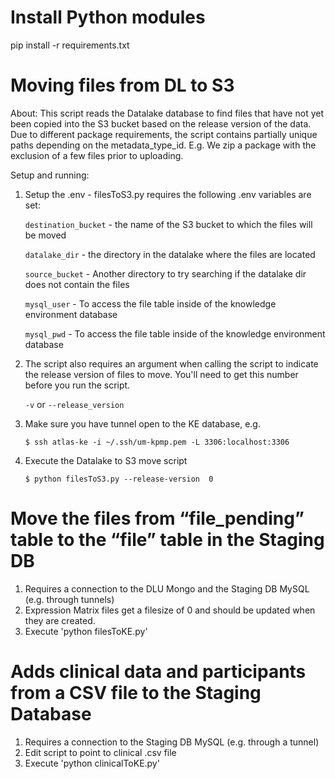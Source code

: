 # Install Python modules
pip install -r requirements.txt

# Moving files from DL to S3

About:
This script reads the Datalake database to find files that have not yet been copied into the S3 bucket based on the release version of the data. Due to different package requirements, the script contains partially unique paths depending on the metadata_type_id. E.g. We zip a package with the exclusion of a few files prior to uploading.

Setup and running:

1.  Setup the .env - filesToS3.py requires the following .env variables are set:

    `destination_bucket` - the name of the S3 bucket to which the files will be moved

    `datalake_dir` - the directory in the datalake where the files are located

    `source_bucket` - Another directory to try searching if the datalake dir does not contain the files

    `mysql_user` - To access the file table inside of the knowledge environment database

    `mysql_pwd` - To access the file table inside of the knowledge environment database


2. The script also requires an argument when calling the script to indicate the release version of files to move. You'll need to get this number before you run the script.

    `-v` or `--release_version`

3. Make sure you have tunnel open to the KE database, e.g.

    `$ ssh atlas-ke -i ~/.ssh/um-kpmp.pem -L 3306:localhost:3306`

4. Execute the Datalake to S3 move script

      `$ python filesToS3.py --release-version  0`



# Move the files from “file_pending” table to the “file” table in the Staging DB
1. Requires a connection to the DLU Mongo and the Staging DB MySQL (e.g. through tunnels)
2. Expression Matrix files get a filesize of 0 and should be updated when they are created.
3. Execute 'python filesToKE.py'

# Adds clinical data and participants from a CSV file to the Staging Database
1. Requires a connection to the Staging DB MySQL (e.g. through a tunnel)
2. Edit script to point to clinical .csv file
3. Execute 'python clinicalToKE.py'
